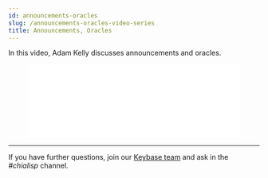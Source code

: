 ```yaml
---
id: announcements-oracles
slug: /announcements-oracles-video-series
title: Announcements, Oracles
---
```


In this video, Adam Kelly discusses announcements and oracles.

<figure class="video-container">
<iframe src="//www.youtube.com/embed/54heTeWq9xQ" frameborder="0" allowfullscreen webkitallowfullscreen mozallowfullscreen width="100%"></iframe>
</figure>

---

If you have further questions, join our [Keybase team](https://keybase.io/team/chia_network.public) and ask in the _#chialisp_ channel.
